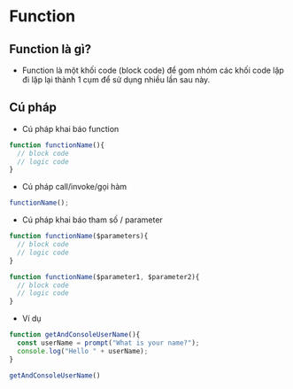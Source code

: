 # Function

## Function là gì?

- Function là một khối code (block code) để gom nhóm các khối code lặp đi lặp lại thành 1 cụm để sử dụng nhiều lần sau này.

## Cú pháp

- Cú pháp khai báo function

```js
function functionName(){
  // block code
  // logic code 
}
```

- Cú pháp call/invoke/gọi hàm

```js
functionName();
```

- Cú pháp khai báo tham số / parameter

```js
function functionName($parameters){
  // block code
  // logic code 
}

function functionName($parameter1, $parameter2){
  // block code
  // logic code 
}
```


- Ví dụ 

```js
function getAndConsoleUserName(){
  const userName = prompt("What is your name?");
  console.log("Hello " + userName);
}

getAndConsoleUserName()
```

